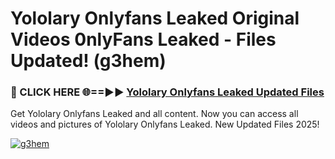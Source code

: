 # Yololary Onlyfans Leaked Original Videos 0nlyFans Leaked - Files Updated! (g3hem)

<h3>🔴 CLICK HERE 🌐==►► <a href="https://tinyurl.com/4seja8ks" rel="nofollow">Yololary Onlyfans Leaked Updated Files</a></h3>

Get Yololary Onlyfans Leaked and all content. Now you can access all videos and pictures of Yololary Onlyfans Leaked. New Updated Files 2025!

[![g3hem](https://i.imgur.com/EWjZXRe.gif)](https://tinyurl.com/4seja8ks)
